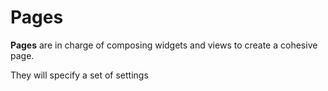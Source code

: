 # Pages

**Pages** are in charge of composing widgets and views to create a cohesive page.

They will specify a set of settings

